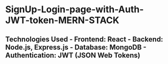 # SignUp-Login-page-with-Auth-JWT-token-MERN-STACK
## Technologies Used  - Frontend: React - Backend: Node.js, Express.js - Database: MongoDB - Authentication: JWT (JSON Web Tokens)
